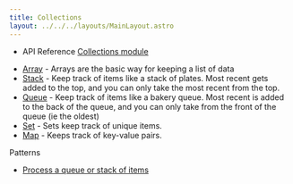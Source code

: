```yaml
---
title: Collections
layout: ../../../layouts/MainLayout.astro
---
```


<div class="tip">
<ul>
<li>API Reference <a href="https://clinth.github.io/ixfx/modules/Collections.html">Collections module</a></li>
</div>


* [Array](../arrays/) - Arrays are the basic way for keeping a list of data
* [Stack](./stack/) - Keep track of items like a stack of plates. Most recent gets added to the top, and you can only take the most recent from the top.
* [Queue](./queue/) - Keep track of items like a bakery queue. Most recent is added to the back of the queue, and you can only take from the front of the queue (ie the oldest)
* [Set](./set/) - Sets keep track of unique items.
* [Map](./map/) - Keeps track of key-value pairs.

Patterns
* [Process a queue or stack of items](../process-set/)

